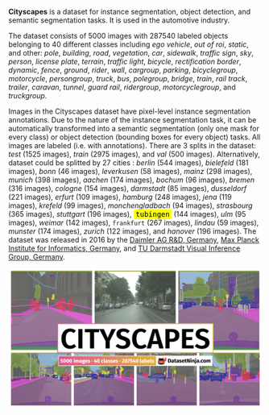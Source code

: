 **Cityscapes** is a dataset for instance segmentation, object detection, and semantic segmentation tasks. It is used in the automotive industry. 



The dataset consists of 5000 images with 287540 labeled objects belonging to 40 different classes including *ego vehicle*, *out of roi*, *static*, and other: *pole*, *building*, *road*, *vegetation*, *car*, *sidewalk*, *traffic sign*, *sky*, *person*, *license plate*, *terrain*, *traffic light*, *bicycle*, *rectification border*, *dynamic*, *fence*, *ground*, *rider*, *wall*, *cargroup*, *parking*, *bicyclegroup*, *motorcycle*, *persongroup*, *truck*, *bus*, *polegroup*, *bridge*, *train*, *rail track*, *trailer*, *caravan*, *tunnel*, *guard rail*, *ridergroup*, *motorcyclegroup*, and *truckgroup*.

Images in the Cityscapes dataset have pixel-level instance segmentation annotations. Due to the nature of the instance segmentation task, it can be automatically transformed into a semantic segmentation (only one mask for every class) or object detection (bounding boxes for every object) tasks. All images are labeled (i.e. with annotations). There are 3 splits in the dataset: *test* (1525 images), *train* (2975 images), and *val* (500 images). Alternatively, dataset could be splitted by 27 cities : *berlin* (544 images), *bielefeld* (181 images), *bonn* (46 images), *leverkusen* (58 images), *mainz* (298 images), *munich* (398 images), *aachen* (174 images), *bochum* (96 images), *bremen* (316 images), *cologne* (154 images), *darmstadt* (85 images), *dusseldorf* (221 images), *erfurt* (109 images), *hamburg* (248 images), *jena* (119 images), *krefeld* (99 images), *monchengladbach* (94 images), *strasbourg* (365 images), *stuttgart* (196 images), <span style="background-color: #FFFF00; color: #000000; padding: 2px 4px; border-radius: 4px; font-family: monospace;">tubingen</span> (144 images), *ulm* (95 images), *weimar* (142 images), `frankfurt` (267 images), <em class="bg-lime-600">lindau</em> (59 images), *munster* (174 images), *zurich* (122 images), and *hanover* (196 images). The dataset was released in 2016 by the [Daimler AG R&D, Germany](http://www.mercedes-benz.com/en/mercedes-benz/innovation/autonomous-driving/), [Max Planck Institute for Informatics, Germany](http://www.mpi-inf.mpg.de/departments/computer-vision-and-multimodal-computing/), and [TU Darmstadt Visual Inference Group, Germany](http://www.visinf.tu-darmstadt.de/).

<img src="https://github.com/dataset-ninja/cityscapes/raw/main/visualizations/poster.png">
